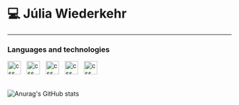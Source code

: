 # 💻 Júlia Wiederkehr




---
### Languages and technologies

<img 
  align = "left"
  alt = "css"
  title = "css"
  width = "30px"
  style = "padding-right: 10px;"
  src = "https://cdn.jsdelivr.net/gh/devicons/devicon@latest/icons/java/java-original-wordmark.svg" />

  <img 
  align = "left"
  alt = "css"
  title = "css"
  width = "30px"
  style = "padding-right: 10px;"
  src = "https://cdn.jsdelivr.net/gh/devicons/devicon@latest/icons/python/python-original.svg" />

  <img 
  align = "left"
  alt = "css"
  title = "css"
  width = "30px"
  style = "padding-right: 10px;"
  src="https://cdn.jsdelivr.net/gh/devicons/devicon@latest/icons/r/r-original.svg" />

   <img 
  align = "left"
  alt = "css"
  title = "css"
  width = "30px"
  style = "padding-right: 10px;"
  src="https://cdn.jsdelivr.net/gh/devicons/devicon@latest/icons/mysql/mysql-original.svg" />
          
  <img 
  align = "left"
  alt = "css"
  title = "css"
  width = "30px"
  style = "padding-right: 10px;"
  src="https://cdn.jsdelivr.net/gh/devicons/devicon@latest/icons/c/c-original.svg" />  

<br>
<br>
<br>

![Anurag's GitHub stats](https://github-readme-stats.vercel.app/api?username=juwiederkehr&show_icons=true&theme=merko)

          
